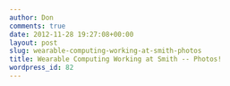 ```yaml
---
author: Don
comments: true
date: 2012-11-28 19:27:08+00:00
layout: post
slug: wearable-computing-working-at-smith-photos
title: Wearable Computing Working at Smith -- Photos!
wordpress_id: 82
---
```







